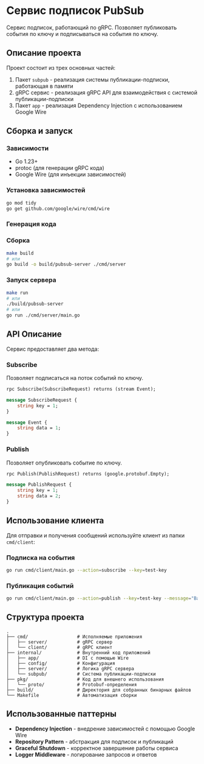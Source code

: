 # Сервис подписок PubSub

Сервис подписок, работающий по gRPC. Позволяет публиковать события по ключу и подписываться на события по ключу.

## Описание проекта

Проект состоит из трех основных частей:
1. Пакет `subpub` - реализация системы публикации-подписки, работающая в памяти
2. gRPC сервис - реализация gRPC API для взаимодействия с системой публикации-подписки
3. Пакет `app` - реализация Dependency Injection с использованием Google Wire

## Сборка и запуск

### Зависимости

- Go 1.23+
- protoc (для генерации gRPC кода)
- Google Wire (для инъекции зависимостей)

### Установка зависимостей

```bash
go mod tidy
go get github.com/google/wire/cmd/wire
```

### Генерация кода

### Сборка

```bash
make build
# или
go build -o build/pubsub-server ./cmd/server
```

### Запуск сервера

```bash
make run
# или
./build/pubsub-server
# или
go run ./cmd/server/main.go
```

## API Описание

Сервис предоставляет два метода:

### Subscribe

Позволяет подписаться на поток событий по ключу.

```protobuf
rpc Subscribe(SubscribeRequest) returns (stream Event);

message SubscribeRequest {
    string key = 1;
}

message Event {
    string data = 1;
}
```

### Publish

Позволяет опубликовать событие по ключу.

```protobuf
rpc Publish(PublishRequest) returns (google.protobuf.Empty);

message PublishRequest {
    string key = 1;
    string data = 2;
}
```

## Использование клиента

Для отправки и получения сообщений используйте клиент из папки `cmd/client`:

### Подписка на события

```bash
go run cmd/client/main.go --action=subscribe --key=test-key
```

### Публикация событий

```bash
go run cmd/client/main.go --action=publish --key=test-key --message="Ваше сообщение" --count=5
```

## Структура проекта

```
.
├── cmd/                  # Исполняемые приложения
│   ├── server/           # gRPC сервер
│   └── client/           # gRPC клиент
├── internal/             # Внутренний код приложений
│   ├── app/              # DI с помощью Wire
│   ├── config/           # Конфигурация
│   ├── server/           # Логика gRPC сервера
│   └── subpub/           # Система публикации-подписки
├── pkg/                  # Код для внешнего использования
│   └── proto/            # Protobuf-определения
├── build/                # Директория для собранных бинарных файлов
└── Makefile              # Автоматизация сборки
```

## Использованные паттерны

- **Dependency Injection** - внедрение зависимостей с помощью Google Wire
- **Repository Pattern** - абстракция для подписок и публикаций
- **Graceful Shutdown** - корректное завершение работы сервиса
- **Logger Middleware** - логирование запросов и ответов